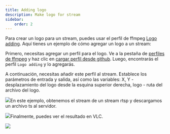 ```yaml
---
title: Adding logo
description: Make logo for stream
sidebar:
    order: 2
---
```


Para crear un logo para un stream, puedes usar el perfil de ffmpeg [Logo adding](https://github.com/cesbo/senta-streamer-profiles/blob/master/profiles/logo.profile). Aquí tienes un ejemplo de cómo agregar un logo a un stream:

Primero, necesitas agregar un perfil para el logo. Ve a la pestaña de [perfiles de ffmpeg](/en/senta/profiles) y haz clic en [cargar perfil desde github](/en/senta/profiles/loading-from-github). Luego, encontrarás el perfil `Logo adding` y lo agregarás.

A continuación, necesitas añadir este perfil al stream. Establece los parámetros de entrada y salida, así como las variables: X, Y - desplazamiento del logo desde la esquina superior derecha, logo - ruta del archivo del logo.

![](https://cesbo.b-cdn.net/senta/help/streamer/add_logo_1.png)En este ejemplo, obtenemos el stream de un stream rtsp y descargamos un archivo ts al servidor.

![](https://cesbo.b-cdn.net/senta/help/streamer/add_logo_2.png)Finalmente, puedes ver el resultado en VLC.

![](https://cesbo.b-cdn.net/senta/help/streamer/whith_logo.png)